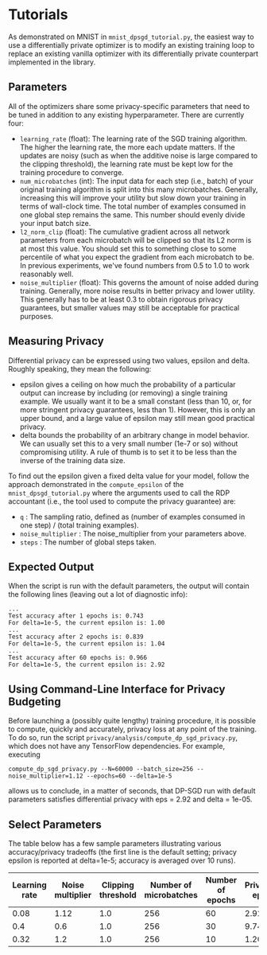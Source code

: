 # Tutorials

As demonstrated on MNIST in `mnist_dpsgd_tutorial.py`, the easiest way to use
a differentially private optimizer is to modify an existing training loop
to replace an existing vanilla optimizer with its differentially private
counterpart implemented in the library.

## Parameters

All of the optimizers share some privacy-specific parameters that need to
be tuned in addition to any existing hyperparameter. There are currently four:

* `learning_rate` (float): The learning rate of the SGD training algorithm. The
  higher the learning rate, the more each update matters. If the updates are noisy
  (such as when the additive noise is large compared to the clipping
  threshold), the learning rate must be kept low for the training procedure to converge.
* `num_microbatches` (int): The input data for each step (i.e., batch) of your
  original training algorithm is split into this many microbatches. Generally,
  increasing this will improve your utility but slow down your training in terms
  of wall-clock time. The total number of examples consumed in one global step
  remains the same. This number should evenly divide your input batch size.
* `l2_norm_clip` (float): The cumulative gradient across all network parameters
  from each microbatch will be clipped so that its L2 norm is at most this
  value. You should set this to something close to some percentile of what
  you expect the gradient from each microbatch to be. In previous experiments,
  we've found numbers from 0.5 to 1.0 to work reasonably well.
* `noise_multiplier` (float): This governs the amount of noise added during
  training. Generally, more noise results in better privacy and lower utility.
  This generally has to be at least 0.3 to obtain rigorous privacy guarantees,
  but smaller values may still be acceptable for practical purposes.

## Measuring Privacy

Differential privacy can be expressed using two values, epsilon and delta.
Roughly speaking, they mean the following:

* epsilon gives a ceiling on how much the probability of a particular output
  can increase by including (or removing) a single training example. We usually
  want it to be a small constant (less than 10, or, for more stringent privacy
  guarantees, less than 1). However, this is only an upper bound, and a large
  value of epsilon may still mean good practical privacy.
* delta bounds the probability of an arbitrary change in model behavior.
  We can usually set this to a very small number (1e-7 or so) without
  compromising utility. A rule of thumb is to set it to be less than the inverse
  of the training data size.

To find out the epsilon given a fixed delta value for your model, follow the
approach demonstrated in the `compute_epsilon` of the `mnist_dpsgd_tutorial.py`
where the arguments used to call the RDP accountant (i.e., the tool used to
compute the privacy guarantee) are:

* `q` : The sampling ratio, defined as (number of examples consumed in one
  step) / (total training examples).
* `noise_multiplier` : The noise_multiplier from your parameters above.
* `steps` : The number of global steps taken.

## Expected Output

When the script is run with the default parameters, the output will
contain the following lines (leaving out a lot of diagnostic info):
```
...
Test accuracy after 1 epochs is: 0.743
For delta=1e-5, the current epsilon is: 1.00
...
Test accuracy after 2 epochs is: 0.839
For delta=1e-5, the current epsilon is: 1.04
...
Test accuracy after 60 epochs is: 0.966
For delta=1e-5, the current epsilon is: 2.92
```

## Using Command-Line Interface for Privacy Budgeting

Before launching a (possibly quite lengthy) training procedure, it is possible
to compute, quickly and accurately, privacy loss at any point of the training.
To do so, run the script `privacy/analysis/compute_dp_sgd_privacy.py`, which
does not have any TensorFlow dependencies. For example, executing
```
compute_dp_sgd_privacy.py --N=60000 --batch_size=256 --noise_multiplier=1.12 --epochs=60 --delta=1e-5
```
allows us to conclude, in a matter of seconds, that DP-SGD run with default
parameters satisfies differential privacy with eps = 2.92 and delta = 1e-05.


## Select Parameters

The table below has a few sample parameters illustrating various accuracy/privacy
tradeoffs (the first line is the default setting; privacy epsilon is reported
at delta=1e-5; accuracy is averaged over 10 runs).

| Learning rate | Noise multiplier | Clipping threshold | Number of microbatches | Number of epochs | Privacy eps | Accuracy |
| ------------- | ---------------- | -----------------  | ---------------------  | ---------------- | ----------- | -------- |
| 0.08          | 1.12             | 1.0                | 256                    | 60               | 2.92        | 96.6%    |
| 0.4           | 0.6              | 1.0                | 256                    | 30               | 9.74        | 97.3%    |
| 0.32          | 1.2              | 1.0                | 256                    | 10               | 1.20        | 95.0%    |

